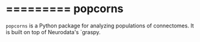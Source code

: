 =========
popcorns
=========

`popcorns` is a Python package for analyzing populations of connectomes. It is built on top of Neurodata's `graspy.